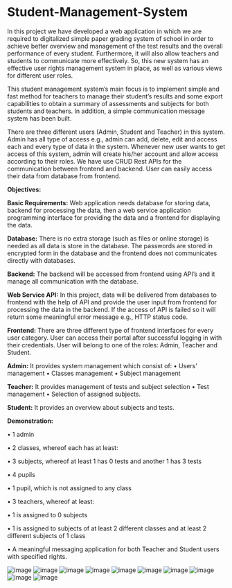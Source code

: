 # Student-Management-System
In this project we have developed a web application in which we are required to digitalized simple paper grading system of school in order to achieve better overview and management of the test results and the overall performance of every student. Furthermore, it will also allow teachers and students to communicate more effectively. So, this new system has an effective user rights management system in place, as well as various views for different user roles.

This student management system’s main focus is to implement simple and fast method for teachers to manage their student’s results and some export capabilities to obtain a summary of assessments and subjects for both students and teachers. In addition, a simple communication message system has been built.

There are three different users (Admin, Student and Teacher) in this system. Admin has all type of access e.g., admin can add, delete, edit and access each and every type of data in the system. Whenever new user wants to get access of this system, admin will create his/her account and allow access according to their roles.
We have use CRUD Rest APIs for the communication between frontend and backend. User can easily access their data from database from frontend.

**Objectives:**

**Basic Requirements:**
Web application needs database for storing data, backend for processing the data, then a web service application programming interface for providing the data and a frontend for displaying the data.

**Database:**
There is no extra storage (such as files or online storage) is needed as all data is store in the database. The passwords are stored in encrypted form in the database and the frontend does not communicates directly with databases.

**Backend:**
The backend will be accessed from frontend using API’s and it manage all communication with the database.

**Web Service API:**
In this project, data will be delivered from databases to frontend with the help of API and provide the user input from frontend for processing the data in the backend. If the access of API is failed so it will return some meaningful error message e.g., HTTP status code.

**Frontend:**
There are three different type of frontend interfaces for every user category. User can access their portal after successful logging in with their credentials. User will belong to one of the roles: Admin, Teacher and Student.

**Admin:**
It provides system management which consist of:
• Users’ management
• Classes management
• Subject management

**Teacher:**
It provides management of tests and subject selection
• Test management
• Selection of assigned subjects.

**Student:**
It provides an overview about subjects and tests.

**Demonstration:**

• 1 admin

• 2 classes, whereof each has at least:

• 3 subjects, whereof at least 1 has 0 tests and another 1 has 3 tests

• 4 pupils

• 1 pupil, which is not assigned to any class

• 3 teachers, whereof at least:

• 1 is assigned to 0 subjects

• 1 is assigned to subjects of at least 2 different classes and at least 2 different subjects of 1 class

• A meaningful messaging application for both Teacher and Student users with specified rights.

![image](https://user-images.githubusercontent.com/70126786/170975915-a9b217b5-927b-401e-b4f7-c3d91701f995.png)
![image](https://user-images.githubusercontent.com/70126786/170975975-03744b6c-ca53-4850-a8f1-7e89ff8568d3.png)
![image](https://user-images.githubusercontent.com/70126786/170976034-22e2c013-c575-4fa4-b5f1-63eb6deacd02.png)
![image](https://user-images.githubusercontent.com/70126786/170976057-b6b5ca19-7c74-4ae6-8dd0-b268a2d9c194.png)
![image](https://user-images.githubusercontent.com/70126786/170976076-9f5b436f-802a-48ca-bc7f-359c35057127.png)
![image](https://user-images.githubusercontent.com/70126786/170976088-54ee5227-f4c0-4d69-b3b0-9417598388ab.png)
![image](https://user-images.githubusercontent.com/70126786/170976102-7f5c90f9-0eb4-4a81-9627-7d72633c7c23.png)
![image](https://user-images.githubusercontent.com/70126786/170976113-4c11d42c-336b-45d9-9ebb-420d8c573252.png)
![image](https://user-images.githubusercontent.com/70126786/170976262-273468cf-49b0-4f1f-849c-a62207750027.png)
![image](https://user-images.githubusercontent.com/70126786/170976276-e5daee60-4ac1-4ea1-869c-47488fe38105.png)

